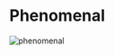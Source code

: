 # Phenomenal

![phenomenal](https://user-images.githubusercontent.com/121312707/229463804-72dca5f8-a6c2-4901-96bb-c09d0fbda42f.png)
